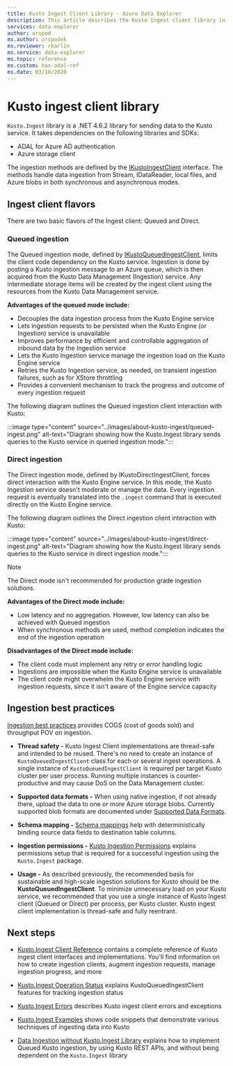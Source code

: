 ```yaml
---
title: Kusto Ingest Client Library - Azure Data Explorer
description: This article describes the Kusto Ingest client library in Azure Data Explorer.
services: data-explorer
author: orspod
ms.author: orspodek
ms.reviewer: rkarlin
ms.service: data-explorer
ms.topic: reference
ms.custom: has-adal-ref 
ms.date: 03/18/2020
---
```

# Kusto ingest client library 

`Kusto.Ingest` library is a .NET 4.6.2 library for sending data to the Kusto service.
It takes dependencies on the following libraries and SDKs:

* ADAL for Azure AD authentication
* Azure storage client

The ingestion methods are defined by the [IKustoIngestClient](kusto-ingest-client-reference.md#interface-ikustoingestclient) interface.  The methods handle data ingestion from Stream, IDataReader, local files, and Azure blobs in both synchronous and asynchronous modes.

## Ingest client flavors

There are two basic flavors of the Ingest client: Queued and Direct.

### Queued ingestion

The Queued ingestion mode, defined by [IKustoQueuedIngestClient](kusto-ingest-client-reference.md#interface-ikustoqueuedingestclient),  limits the client code dependency on the Kusto service. Ingestion is done by posting a Kusto ingestion message to an Azure queue, which is then acquired from the Kusto Data Management (Ingestion) service. Any intermediate storage items will be created by the ingest client using the resources from the Kusto Data Management service.

**Advantages of the queued mode include:**

* Decouples the data ingestion process from the Kusto Engine service
* Lets ingestion requests to be persisted when the Kusto Engine (or Ingestion) service is unavailable
* Improves performance by efficient and controllable aggregation of inbound data by the Ingestion service 
* Lets the Kusto Ingestion service manage the ingestion load on the Kusto Engine service
* Retries the Kusto Ingestion service, as needed, on transient ingestion failures, such as for XStore throttling
* Provides a convenient mechanism to track the progress and outcome of every ingestion request

The following diagram outlines the Queued ingestion client interaction with Kusto:

:::image type="content" source="../images/about-kusto-ingest/queued-ingest.png" alt-text="Diagram showing how the Kusto.Ingest library sends queries to the Kusto service in queried ingestion mode.":::
 
### Direct ingestion

The Direct ingestion mode, defined by IKustoDirectIngestClient, forces direct interaction with the Kusto Engine service. In this mode, the Kusto Ingestion service doesn't moderate or manage the data. Every ingestion request is eventually translated into the `.ingest` command that is executed directly on the Kusto Engine service.

The following diagram outlines the Direct ingestion client interaction with Kusto:

:::image type="content" source="../images/about-kusto-ingest/direct-ingest.png" alt-text="Diagram showing how the Kusto.Ingest library sends queries to the Kusto service in direct ingestion mode.":::

> [!NOTE]
> The Direct mode isn't recommended for production grade ingestion solutions.

**Advantages of the Direct mode include:**

* Low latency and no aggregation. However, low latency can also be achieved with Queued ingestion
* When synchronous methods are used, method completion indicates the end of the ingestion operation

**Disadvantages of the Direct mode include:**

* The client code must implement any retry or error handling logic
* Ingestions are impossible when the Kusto Engine service is unavailable
* The client code might overwhelm the Kusto Engine service with ingestion requests, since it isn't aware of the Engine service capacity

## Ingestion best practices

[Ingestion best practices](kusto-ingest-best-practices.md) provides COGS (cost of goods sold) and throughput POV on ingestion.

* **Thread safety -**
Kusto Ingest Client implementations are thread-safe and intended to be reused. There's no need to create an instance of `KustoQueuedIngestClient` class for each or several ingest operations. A single instance of `KustoQueuedIngestClient` is required per target Kusto cluster per user process. Running multiple instances is counter-productive and may cause DoS on the Data Management cluster.

* **Supported data formats -**
When using native ingestion, if not already there, upload the data to one or more Azure storage blobs. 
Currently supported blob formats are documented under [Supported Data Formats](../../../ingestion-supported-formats.md).

* **Schema mapping -**
[Schema mappings](../../management/mappings.md) help with deterministically binding source data fields to destination table columns.

* **Ingestion permissions -**
[Kusto Ingestion Permissions](kusto-ingest-client-permissions.md) explains permissions setup that is required for a successful ingestion using the `Kusto.Ingest` package.

* **Usage -**
As described previously, the recommended basis for sustainable and high-scale ingestion solutions for Kusto should be the **KustoQueuedIngestClient**.
To minimize unnecessary load on your Kusto service, we recommended that you use a single instance of Kusto Ingest client (Queued or Direct) per process, per Kusto cluster. 
Kusto ingest client implementation is thread-safe and fully reentrant.

## Next steps

* [Kusto.Ingest Client Reference](kusto-ingest-client-reference.md) contains a complete reference of Kusto ingest client interfaces and implementations. You'll find information on how to create ingestion clients, augment ingestion requests, manage ingestion progress, and more

* [Kusto.Ingest Operation Status](kusto-ingest-client-status.md) explains KustoQueuedIngestClient features for tracking ingestion status

* [Kusto.Ingest Errors](kusto-ingest-client-errors.md) describes Kusto ingest client errors and exceptions

* [Kusto.Ingest Examples](kusto-ingest-client-examples.md) shows code snippets that demonstrate various techniques of ingesting data into Kusto

* [Data Ingestion without Kusto.Ingest Library](kusto-ingest-client-rest.md) explains how to implement Queued Kusto ingestion, by using Kusto REST APIs, and without being dependent on the `Kusto.Ingest` library

